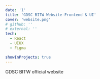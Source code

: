 ```yaml
---
date: '1'
title: 'GDSC BITW Website-Frontend & UI'
cover: 'website.png'
# github: ''
# external: ''
tech:
  - React
  - UIUX
  - Figma

showInProjects: true
---
```


GDSC BITW official website

